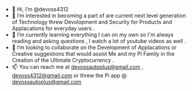 - 👋 Hi, I’m @devoss4312
- 👀 I’m interested in becoming a part of are current next level generation of Technology threw Devolopment and Security for Products and Applacations for everyday users .  
- 🌱 I’m currently learning everything I can on my own so I'm always reading and asking questions , I watch a lot of youtube videos as well .    
- 💞️ I’m looking to collaborate on the Development of Applacations or Creative suggestions that would assist Me and my Pi Family in the Creation of the Ultimate Cryptocurrency .                                                        
- 📫 You can reach me at devossautoplus@gmail.com , devoss4312@gmail.com or threw the Pi app @ devossautoplus@gmail.com
<!---devoss4312/devoss4312 is a ✨ special ✨ repository because its `README.md` (this file) appears on your GitHub profile.
You can click the Preview link to take a look at your changes.
--->
